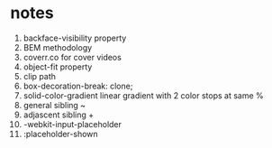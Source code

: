 # notes

1. backface-visibility property
2. BEM methodology
3. coverr.co for cover videos
4. object-fit property
5. clip path
6. box-decoration-break: clone;
7. solid-color-gradient linear gradient with 2 color stops at same %
8. general sibling ~
9. adjascent sibling +
10. -webkit-input-placeholder
11. :placeholder-shown 